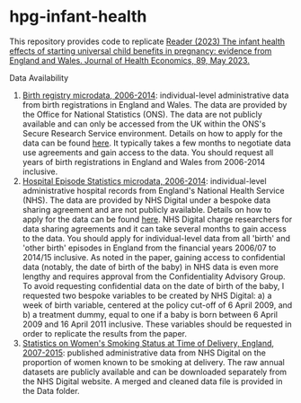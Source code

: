 # hpg-infant-health
This repository provides code to replicate [Reader (2023) The infant health effects of starting universal child benefits in pregnancy: evidence from England and Wales. Journal of Health Economics, 89, May 2023.](https://doi.org/10.1016/j.jhealeco.2023.102751)

Data Availability
1. [Birth registry microdata, 2006-2014](https://ons.metadata.works/browser/dataset?id=328&origin=0): individual-level administrative data from birth registrations in England and Wales. The data are provided by the Office for National Statistics (ONS). The data are not publicly available and can only be accessed from the UK within the ONS's Secure Research Service environment. Details on how to apply for the data can be found [here](https://www.ons.gov.uk/aboutus/whatwedo/statistics/requestingstatistics/secureresearchservice/applyforanaccreditedresearchproject). It typically takes a few months to negotiate data use agreements and gain access to the data. You should request all years of birth registrations in England and Wales from 2006-2014 inclusive.
2. [Hospital Episode Statistics microdata, 2006-2014](https://digital.nhs.uk/data-and-information/data-tools-and-services/data-services/hospital-episode-statistics): individual-level administrative hospital records from England's National Health Service (NHS). The data are provided by NHS Digital under a bespoke data sharing agreement and are not publicly available. Details on how to apply for the data can be found [here](https://digital.nhs.uk/services/data-access-request-service-dars). NHS Digital charge researchers for data sharing agreements and it can take several months to gain access to the data. You should apply for individual-level data from all 'birth' and 'other birth' episodes in England from the financial years 2006/07 to 2014/15 inclusive. As noted in the paper, gaining access to confidential data (notably, the date of birth of the baby) in NHS data is even more lengthy and requires approval from the Confidentiality Advisory Group. To avoid requesting confidential data on the date of birth of the baby, I requested two bespoke variables to be created by NHS Digital: a) a week of birth variable, centered at the policy cut-off of 6 April 2009, and b) a treatment dummy, equal to one if a baby is born between 6 April 2009 and 16 April 2011 inclusive. These variables should be requested in order to replicate the results from the paper. 
3. [Statistics on Women's Smoking Status at Time of Delivery, England, 2007-2015](https://digital.nhs.uk/data-and-information/publications/statistical/statistics-on-women-s-smoking-status-at-time-of-delivery-england): published administrative data from NHS Digital on the proportion of women known to be smoking at delivery. The raw annual datasets are publicly available and can be downloaded separately from the NHS Digital website. A merged and cleaned data file is provided in the Data folder.



